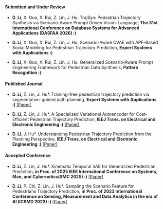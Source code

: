 #### Submitted and Under Review

- <strong>D. Li</strong>, X. Guo, X. Rui, Z. Lin, J. Hu. TrajSyn: Pedestrian Trajectory Synthesis via Scenario-Aware Prompt Driven Vision-Language,  <strong>The 31st International Conference on Database Systems for Advanced Applications (DASFAA 2026) :)</strong> 

- <strong>D. Li</strong>, X. Guo, X. Rui, Z. Lin, J. Hu. Scenario-Aware CVAE with APF-Based Social Modeling for Pedestrian Trajectory Prediction,  <strong>Expert Systems with Applications :)</strong>

- <strong>D. Li</strong>, X. Guo, X. Rui, Z. Lin, J. Hu. Generalized Scenario-Aware Prompt Engineering Framework for Pedestrian Data Synthesis,  <strong>Pattern Recognition :)</strong> 

#### Published Journal

- <strong>D. Li</strong>, Z. Lin, J. Hu*. Training-free pedestrian trajectory prediction via segmentation-guided path planning,  <strong>Expert Systems with Applications :)</strong> [[Paper]](https://doi.org/10.1016/j.eswa.2025.129770)

- <strong>D. Li</strong>, Z. Lin, J. Hu*.  A Specialized Variational Autoencoder for Cost-Efficient Pedestrian Trajectory Prediction,  <strong>IEEJ Trans. on Electrical and Electronic Engineering :)</strong> [[Paper]](https://onlinelibrary.wiley.com/doi.org/10.1002/tee.70053)

- <strong>D. Li</strong>, J. Hu*. Understanding Pedestrian Trajectory Prediction from the Planning Perspective,  <strong>IEEJ Trans. on Electrical and Electronic Engineering :)</strong> [[Paper]](https://onlinelibrary.wiley.com/doi/10.1002/tee.23890)

#### Accepted Conference

- <strong>D. Li</strong>, Z. Lin, J. Hu*. Kinematic Temporal VAE for Generalized Pedestrian Prediction,  <strong>in Proc. of 2025 IEEE International Conference on Systems, Man, and Cybernetics(SMC 2025) :)</strong> [[Paper]](Pending)


- <strong>D. Li</strong>, P. Chi, Z. Lin, J. Hu*. Sampling the Scenario Feature for Pedestrians Trajectory Prediction,  <strong>in Proc. of 2023 International Conference on Sensing, Measurement and Data Analytics in the era of AI (ICSMD 2023) :)</strong> [[Paper]](https://ieeexplore.ieee.org/document/10490713/)

